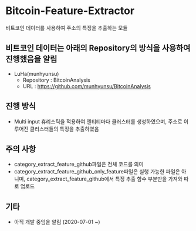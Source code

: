 # Bitcoin-Feature-Extractor
비트코인 데이터를 사용하여 주소의 특징을 추출하는 모듈

## 비트코인 데이터는 아래의 Repository의 방식을 사용하여 진행했음을 알림
- LuHa(munhyunsu)
  - Repository : BitcoinAnalysis
  - URL : https://github.com/munhyunsu/BitcoinAnalysis
  
## 진행 방식
- Multi input 휴리스틱을 적용하여 엔티티마다 클러스터를 생성하였으며, 주소로 이루어진 클러스터들의 특징을 추출하였음

## 주의 사항
- category_extract_feature_github파일은 전체 코드를 의미
- category_extract_feature_github_only_feature파일은 실행 가능한 파일은 아니며, category_extract_feature_github에서 특징 추출 함수 부분만을 가져와 따로 업로드
  
## 기타
- 아직 개발 중임을 알림 (2020-07-01 ~)
